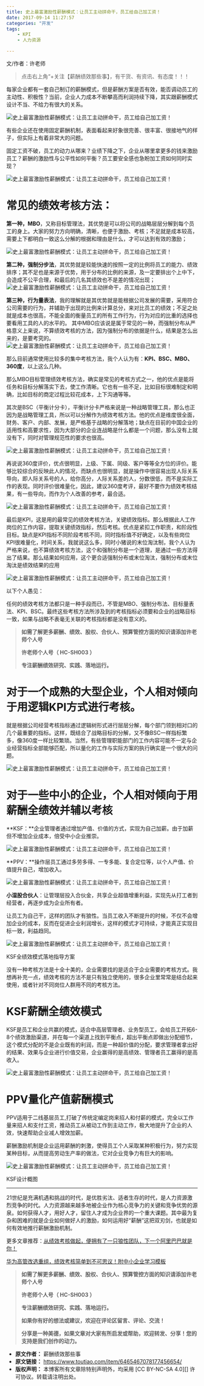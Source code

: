```yaml
---
title: 史上最富激励性薪酬模式：让员工主动拼命干，员工给自己加工资！
date: 2017-09-14 11:27:57
categories: "开发"
tags:
	- KPI
	- 人力资源

---
```


文/作者：许老师

> 点击右上角“+关注【薪酬绩效那些事】，有干货、有资讯、有态度！！！

每家企业都有一套自己制订的薪酬模式，但是薪酬方案是否有效，能否调动员工的主动性、积极性？当前，企业人力成本不断攀高而利润持续下降，其实跟薪酬模式设计不当、不给力有很大的关系。

![史上最富激励性薪酬模式：让员工主动拼命干，员工给自己加工资！][FVB6-ZVV6-JY73.jpg]

有些企业还在使用固定薪酬机制，表面看起来好象很完善、很丰富、很接地气的样子，但实际上有着非常大的问题。

固定工资不破，员工的动力从哪来？业绩下降之下，企业从哪里拿更多的钱来激励员工？薪酬的激励性与公平性如何平衡？员工要安全感也急盼加工资如何同时实现？

![史上最富激励性薪酬模式：让员工主动拼命干，员工给自己加工资！][EJBJ-FBRJ-UZFF.jpg]

# 常见的绩效考核方法： #

**第一种，MBO**，又称目标管理法，其优势是可以将公司的战略层层分解到每个员工的身上。大家的努力方向明确，清晰，也便于激励、考核；不足就是成本较高，需要上下都明白一致这么分解的根据和理由是什么，才可以达到有效的激励；

![史上最富激励性薪酬模式：让员工主动拼命干，员工给自己加工资！][FRQA-YRVE-ZVRZ.jpg]

**第二种，强制分步法**，其优势就是较能快速的按照一定的比例将员工的能力、绩效排序；其不足也是来源于优势，用于分布的比例的来源，及一定要排出个上中下，会造成不公平合理，和最后的几名其绩效也不是差的情况出现； ![史上最富激励性薪酬模式：让员工主动拼命干，员工给自己加工资！][AU6F-6JIM-R6VE.jpg]

**第三种，行为量表法**，我的理解就是其优势就是能根据公司发展的需要，采用符合公司需要的行为，并辅助于出现的比例来计算总分，来对比员工的绩效；不足之处就是成本也很高，不能全面的衡量员工的所有工作行为，行为对应的比重的选择也要看用工具的人的水平的。 其中MBO应该说是属于常见的一种，而强制分布从严格意义上来说，不算绩效考核的方法，因为强制分布的依据是什么，结果是怎么出来的，是要考究的。![史上最富激励性薪酬模式：让员工主动拼命干，员工给自己加工资！][ZQJ3-IFNE-JNQU.jpg]

那么目前通常使用比较多的集中考核方法，我个人认为有：**KPI、BSC、MBO、360度**，以上这么几种。

那么MBO目标管理绩效考核方法，确实是常见的考核方式之一，他的优点是能将任务和目标分解落实下去，使工作清晰。它也有一些不足，比如目标很难制定和明确，比如目标的商定过程比较花成本，上下沟通等等。

其次是BSC（平衡计分卡），平衡计分卡严格来说是一种战略管理工具，那么也正因为是战略管理工具，所以可以分解作为绩效考核方法。他的优点是维度很全面，财务、客户、内部、发展，是严格基于战略的分解落地；缺点在目前的中国企业的适用性和高要求性，因为大部分的企业连战略是什么都是一个问题，那么没有上就没有下，同时对管理规范性的要求也很高。

![史上最富激励性薪酬模式：让员工主动拼命干，员工给自己加工资！][3MIZ-JVFZ-2UVU.jpg]

再说说360度评价，优点很明显，上级、下属、同级、客户等等全方位的评价。能够比较综合的反映此人的情况，而缺点也很明显，就是操作中很容易出现人际关系导向，即人际关系号的人，给你高分，人际关系差的人，分数很低，而不是实际工作的表现。同时评价很难量化，因此，建议360度考评，最好不要作为绩效考核结果，有一些导向，而作为个人改善的参考，最合适。

![史上最富激励性薪酬模式：让员工主动拼命干，员工给自己加工资！][MRQA-EMZZ-AZUQ.jpg]

最后是KPI，这是用的最常见的绩效考核方法，关键绩效指标。那么根据此人工作岗位的工作内容，提取关键绩效指标，然后考核。优点是紧扣工作职责，和阶段性目标。缺点是KPI指标不同阶段考核不同，同时指标值不好确定，以及有些岗位KPI很难量化，时间关系，我就说这么多，同时小猪说的末位淘汰制，我个人认为严格来说，也不算绩效考核方法，这个和强制分布是一个道理，是通过一些方法得出了结果。那么结果如何应用，这个更合适强制分布或末位淘汰，强制分布或末位淘汰是绩效结果的应用

![史上最富激励性薪酬模式：让员工主动拼命干，员工给自己加工资！][7ZQQ-7ZV6-VJMN.jpg]

以下个人愚见：

任何的绩效考核方法都只是一种手段而已，不管是MBO、强制分布法、目标量表法、KPI、BSC。最终这些考核方法所涉及到的考核指标必须要和企业的战略目标一致，如果与战略不表毫无关联的考核指标都是没有意义的。

> **如需了解更多薪酬、绩效、股权、合伙人、预算管控方面的知识请添加许老师个人号**
> 
> **许老师个人号（ HC-SH003 ）**
> 
> **专注薪酬绩效研究、实践、落地运行。**

# 对于一个成熟的大型企业，个人相对倾向于用逻辑KPI方式进行考核。 #

就是根据公司经营考核指标通过逻辑树形式进行层层分解，每个部门领到相对口的几个最重要的指标。这样，既结合了战略目标的分解，又不像BSC一样指标繁多，像360度一样比较繁琐。当然，有些管理职能部门的工作内容可能不一定与企业经营指标全部能够匹配，所以量化的工作与实际方案的执行确实是一个很大的问题。

![史上最富激励性薪酬模式：让员工主动拼命干，员工给自己加工资！][EIZ7-7N6N-3EEY.jpg]

# 对于一些中小的企业，个人相对倾向于用薪酬全绩效并辅以考核 #

**KSF：**企业管理者通过增加产值、价值的方式，实现为自己加薪。由于加薪但不增加企业成本，倍受中小企业推崇。

![史上最富激励性薪酬模式：让员工主动拼命干，员工给自己加工资！][E6NU-VVJ2-MYAR.jpg]

**PPV：**操作层员工通过多劳多得、一专多能、复合定位等，以个人产值、价值提升自己，增加收入。

![史上最富激励性薪酬模式：让员工主动拼命干，员工给自己加工资！][QEAI-QN2M-RVZN.jpg]

**小湿股合伙人**：让管理层投入合伙金，共享企业超值增重利益，实现先从打工者到经营者，再逐步成为企业所有者。

让员工为自己干，这样的团队才有狼性。当员工收入不断提升的时候，不仅不会增加企业的成本，反而在促进企业利润增长，这样的模式才可持续，才能真正实现目标一致，利益趋同。

![史上最富激励性薪酬模式：让员工主动拼命干，员工给自己加工资！][6ZV7-JEQF-BE7B.jpg]

KSF全绩效模式落地指导方案

没有一种考核方法是十全十美的，企业需要找的是适合于企业需要的考核方式。我想再补充一点，绩效考核的方法不是只有独立使用的，很多企业里常常是结合起来使用，或者针对不同岗位人群用不同的考核方法。

# **KSF薪酬全绩效模式** #

KSF是员工和企业共赢的模式，适合中高层管理者、业务型员工，会给员工开拓6-8个绩效激励渠道，并在每一个渠道上找到平衡点，超出平衡点即做出分配细节，这个模式分配的不是企业既有的利润，而是一种超价值的分配，要求管理者拿出好的结果、效果与企业进行价值交易，企业赢得的是高绩效、管理者员工赢得的是高收入。

![史上最富激励性薪酬模式：让员工主动拼命干，员工给自己加工资！][UUUA-6RNJ-QUJU.jpg]

# **PPV量化产值薪酬模式** #

PPV适用于二线基层员工,打破了传统定编定岗来招人和付薪的模式，完全以工作量来招人和支付工资，推动员工从被动工作到主动工作，极大地提升了企业的人效，快速帮助企业减人增效加薪。

薪酬激励机制是企业运用薪酬的刺激，使得员工个人采取某种积极行为，努力实现某种目标，从而提高劳动生产率的做法，它对企业竞争力有巨大的影响。

![史上最富激励性薪酬模式：让员工主动拼命干，员工给自己加工资！][EYAI-NAVZ-NABI.jpg]

KSF设计概图

--------------------

21世纪是充满机遇和挑战的时代，是优胜劣汰、适者生存的时代，是人力资源激烈竞争的时代。人力资源越来越多地被企业作为核心竞争力的关键和竞争优势的源泉。如何获得人才，用好人才，留住人才成为企业界的一个重大课题。其中最为复杂和困难的就是企业如何做好人的激励，如何运用好“薪酬”这把双刃剑，也就是如何有效地推行薪酬激励机制。

更多文章推荐：[从绩效考核做起，便拥有了一只狼性团队，下一个阿里巴巴就是你！][Link 1]

[华为高管改选重组，绩效考核简单到不可思议！附中小企业学习模板][Link 2]

> **如需了解更多薪酬、绩效、股权、合伙人、预算管控方面的知识请添加许老师个人号**
> 
> **许老师个人号（ HC-SH003 ）**
> 
> **专注薪酬绩效研究、实践、落地运行。**
> 
> **如果你有好的想法或建议，欢迎在评论区留言、评论、交流！**
> 
> **分享是一种美德，如果文章对大家有所启发或帮助，欢迎转发、分享！您的支持是我们创作的动力。**


[FVB6-ZVV6-JY73.jpg]: /pro/os/crawler/FVB6-ZVV6-JY73.jpg
[EJBJ-FBRJ-UZFF.jpg]: /pro/os/crawler/EJBJ-FBRJ-UZFF.jpg
[FRQA-YRVE-ZVRZ.jpg]: /pro/os/crawler/FRQA-YRVE-ZVRZ.jpg
[AU6F-6JIM-R6VE.jpg]: /pro/os/crawler/AU6F-6JIM-R6VE.jpg
[ZQJ3-IFNE-JNQU.jpg]: /pro/os/crawler/ZQJ3-IFNE-JNQU.jpg
[3MIZ-JVFZ-2UVU.jpg]: /pro/os/crawler/3MIZ-JVFZ-2UVU.jpg
[MRQA-EMZZ-AZUQ.jpg]: /pro/os/crawler/MRQA-EMZZ-AZUQ.jpg
[7ZQQ-7ZV6-VJMN.jpg]: /pro/os/crawler/7ZQQ-7ZV6-VJMN.jpg
[EIZ7-7N6N-3EEY.jpg]: /pro/os/crawler/EIZ7-7N6N-3EEY.jpg
[E6NU-VVJ2-MYAR.jpg]: /pro/os/crawler/E6NU-VVJ2-MYAR.jpg
[QEAI-QN2M-RVZN.jpg]: /pro/os/crawler/QEAI-QN2M-RVZN.jpg
[6ZV7-JEQF-BE7B.jpg]: /pro/os/crawler/6ZV7-JEQF-BE7B.jpg
[UUUA-6RNJ-QUJU.jpg]: /pro/os/crawler/UUUA-6RNJ-QUJU.jpg
[EYAI-NAVZ-NABI.jpg]: /pro/os/crawler/EYAI-NAVZ-NABI.jpg
[Link 1]: http://www.toutiao.com/i6464567759513584141/
[Link 2]: http://www.toutiao.com/i6464484540323725838/
 *  **原文作者：** 薪酬绩效那些事
 *  **原文链接：** https://www.toutiao.com/item/6465467078177456654/
 *  **版权声明：** 本博客所有文章除特别声明外，均采用 [CC BY-NC-SA 4.0][] 许可协议。转载请注明出处。